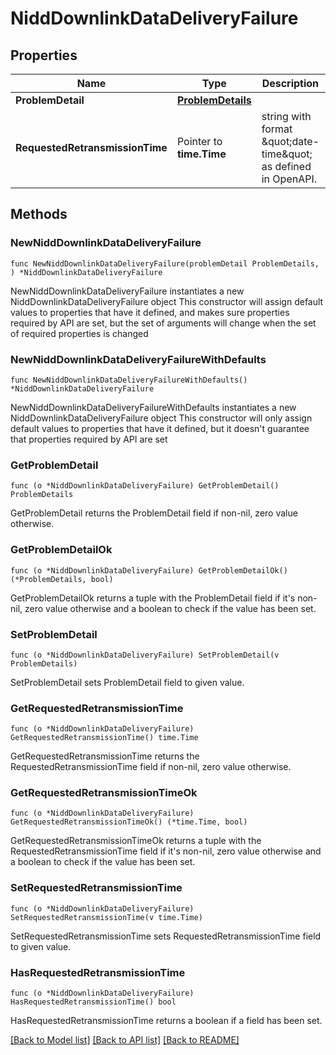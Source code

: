 # NiddDownlinkDataDeliveryFailure

## Properties

Name | Type | Description | Notes
------------ | ------------- | ------------- | -------------
**ProblemDetail** | [**ProblemDetails**](ProblemDetails.md) |  | 
**RequestedRetransmissionTime** | Pointer to **time.Time** | string with format \&quot;date-time\&quot; as defined in OpenAPI. | [optional] 

## Methods

### NewNiddDownlinkDataDeliveryFailure

`func NewNiddDownlinkDataDeliveryFailure(problemDetail ProblemDetails, ) *NiddDownlinkDataDeliveryFailure`

NewNiddDownlinkDataDeliveryFailure instantiates a new NiddDownlinkDataDeliveryFailure object
This constructor will assign default values to properties that have it defined,
and makes sure properties required by API are set, but the set of arguments
will change when the set of required properties is changed

### NewNiddDownlinkDataDeliveryFailureWithDefaults

`func NewNiddDownlinkDataDeliveryFailureWithDefaults() *NiddDownlinkDataDeliveryFailure`

NewNiddDownlinkDataDeliveryFailureWithDefaults instantiates a new NiddDownlinkDataDeliveryFailure object
This constructor will only assign default values to properties that have it defined,
but it doesn't guarantee that properties required by API are set

### GetProblemDetail

`func (o *NiddDownlinkDataDeliveryFailure) GetProblemDetail() ProblemDetails`

GetProblemDetail returns the ProblemDetail field if non-nil, zero value otherwise.

### GetProblemDetailOk

`func (o *NiddDownlinkDataDeliveryFailure) GetProblemDetailOk() (*ProblemDetails, bool)`

GetProblemDetailOk returns a tuple with the ProblemDetail field if it's non-nil, zero value otherwise
and a boolean to check if the value has been set.

### SetProblemDetail

`func (o *NiddDownlinkDataDeliveryFailure) SetProblemDetail(v ProblemDetails)`

SetProblemDetail sets ProblemDetail field to given value.


### GetRequestedRetransmissionTime

`func (o *NiddDownlinkDataDeliveryFailure) GetRequestedRetransmissionTime() time.Time`

GetRequestedRetransmissionTime returns the RequestedRetransmissionTime field if non-nil, zero value otherwise.

### GetRequestedRetransmissionTimeOk

`func (o *NiddDownlinkDataDeliveryFailure) GetRequestedRetransmissionTimeOk() (*time.Time, bool)`

GetRequestedRetransmissionTimeOk returns a tuple with the RequestedRetransmissionTime field if it's non-nil, zero value otherwise
and a boolean to check if the value has been set.

### SetRequestedRetransmissionTime

`func (o *NiddDownlinkDataDeliveryFailure) SetRequestedRetransmissionTime(v time.Time)`

SetRequestedRetransmissionTime sets RequestedRetransmissionTime field to given value.

### HasRequestedRetransmissionTime

`func (o *NiddDownlinkDataDeliveryFailure) HasRequestedRetransmissionTime() bool`

HasRequestedRetransmissionTime returns a boolean if a field has been set.


[[Back to Model list]](../README.md#documentation-for-models) [[Back to API list]](../README.md#documentation-for-api-endpoints) [[Back to README]](../README.md)


